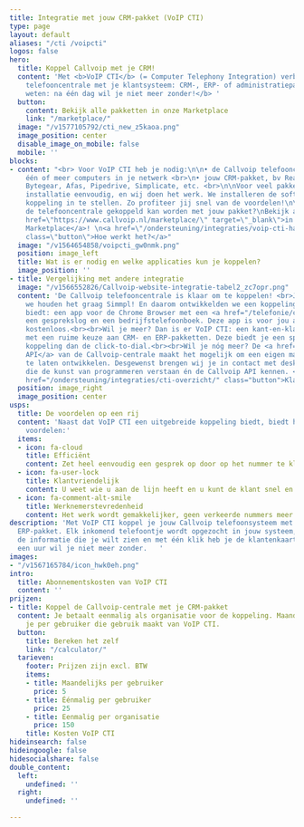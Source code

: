 ```yaml
---
title: Integratie met jouw CRM-pakket (VoIP CTI)
type: page
layout: default
aliases: "/cti /voipcti"
logos: false
hero:
  title: Koppel Callvoip met je CRM!
  content: 'Met <b>VoIP CTI</b> (= Computer Telephony Integration) verbind je de Callvoip
    telefooncentrale met je klantsysteem: CRM-, ERP- of administratiepakket. <br><b>Zeker
    weten: na één dag wil je niet meer zonder!</b> '
  button:
    content: Bekijk alle pakketten in onze Marketplace
    link: "/marketplace/"
  image: "/v1577105792/cti_new_z5kaoa.png"
  image_position: center
  disable_image_on_mobile: false
  mobile: ''
blocks:
- content: "<br> Voor VoIP CTI heb je nodig:\n\n• de Callvoip telefooncentrale<br>\n•
    één of meer computers in je netwerk <br>\n• jouw CRM-pakket, bv Realworks, Exquise,
    Bytegear, Afas, Pipedrive, Simplicate, etc. <br>\n\nVoor veel pakketten is de
    installatie eenvoudig, en wij doen het werk. We installeren de software om de
    koppeling in te stellen. Zo profiteer jij snel van de voordelen!\n\nBenieuwd of
    de telefooncentrale gekoppeld kan worden met jouw pakket?\nBekijk alle mogelijkheden<a
    href=\"https://www.callvoip.nl/marketplace/\" target=\"_blank\">in onze CRM Integratie
    Marketplace</a>! \n<a href=\"/ondersteuning/integraties/voip-cti-handleiding/\"
    class=\"button\">Hoe werkt het?</a>"
  image: "/v1564654858/voipcti_gw0nmk.png"
  position: image_left
  title: Wat is er nodig en welke applicaties kun je koppelen?
  image_position: ''
- title: Vergelijking met andere integratie
  image: "/v1566552826/Callvoip-website-integratie-tabel2_zc7opr.png"
  content: 'De Callvoip telefooncentrale is klaar om te koppelen! <br>Je weet het:
    we houden het graag Simmpl! En daarom ontwikkelden we een koppeling die een basisintegratie
    biedt: een app voor de Chrome Browser met een <a href="/telefonie/clicktodial/">Click-to-Dial</a>,
    een gesprekslog en een bedrijfstelefoonboek. Deze app is voor jou als Callvoip-klant
    kostenloos.<br><br>Wil je meer? Dan is er VoIP CTI: een kant-en-klare koppelingsmogelijkheid
    met een ruime keuze aan CRM- en ERP-pakketten. Deze biedt je een specifiekere
    koppeling dan de click-to-dial.<br><br>Wil je nóg meer? De <a href="/telefonie/realtime-api/">Realtime
    API</a> van de Callvoip-centrale maakt het mogelijk om een eigen maatwerkkoppeling
    te laten ontwikkelen. Desgewenst brengen wij je in contact met deskundige programmeurs
    die de kunst van programmeren verstaan én de Callvoip API kennen. <br><br> <a
    href="/ondersteuning/integraties/cti-overzicht/" class="button">Klaar om te koppelen?</a>'
  position: image_right
  image_position: center
usps:
  title: De voordelen op een rij
  content: 'Naast dat VoIP CTI een uitgebreide koppeling biedt, biedt het ook de volgende
    voordelen:'
  items:
  - icon: fa-cloud
    title: Efficiënt
    content: Zet heel eenvoudig een gesprek op door op het nummer te klikken.
  - icon: fa-user-lock
    title: Klantvriendelijk
    content: U weet wie u aan de lijn heeft en u kunt de klant snel en efficiënt helpen.
  - icon: fa-comment-alt-smile
    title: Werknemerstevredenheid
    content: Het werk wordt gemakkelijker, geen verkeerde nummers meer!
description: 'Met VoIP CTI koppel je jouw Callvoip telefoonsysteem met je CRM- of
  ERP-pakket. Elk inkomend telefoontje wordt opgezocht in jouw systeem, je ziet gelijk
  de informatie die je wilt zien en met één klik heb je de klantenkaart voor je. Na
  een uur wil je niet meer zonder.   '
images:
- "/v1567165784/icon_hwk0eh.png"
intro:
  title: Abonnementskosten van VoIP CTI
  content: ''
prijzen:
- title: Koppel de Callvoip-centrale met je CRM-pakket
  content: Je betaalt eenmalig als organisatie voor de koppeling. Maandelijks betaal
    je per gebruiker die gebruik maakt van VoIP CTI.
  button:
    title: Bereken het zelf
    link: "/calculator/"
  tarieven:
    footer: Prijzen zijn excl. BTW
    items:
    - title: Maandelijks per gebruiker
      price: 5
    - title: Éénmalig per gebruiker
      price: 25
    - title: Eenmalig per organisatie
      price: 150
    title: Kosten VoIP CTI
hideinsearch: false
hideingoogle: false
hidesocialshare: false
double_content:
  left:
    undefined: ''
  right:
    undefined: ''

---
```

